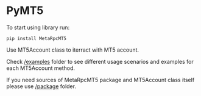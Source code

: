 # PyMT5

To start using library run:
```
pip install MetaRpcMT5 
```
Use MT5Account class to iterract with MT5 account.

Check [/examples](https://github.com/MetaRPC/PyMT5/tree/main/examples) folder to see different usage scenarios and examples for each MT5Account method.

If you need sources of MetaRpcMT5 package and MT5Account class itself please use [/package](https://github.com/MetaRPC/PyMT5/tree/main/package) folder.
